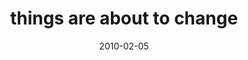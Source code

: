 ---
layout: base.njk
title : 'things are about to change' 
view_title : 'Things are about to change' 
year : '2010' 
date : '2010-02-05' 
img_file : '/drawing/thingsareabouttochange.png' 
html_file : 'thingsareabouttochange' 
next_html : 'howdidyougetinhere.html' 
year_order : '19' 
permalink : "title/{{html_file}}.html"
---